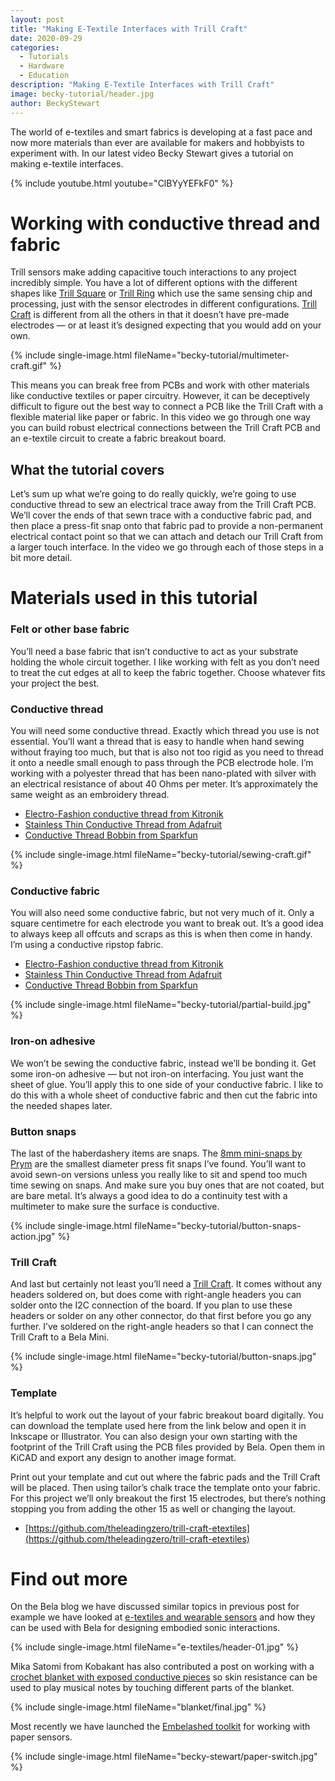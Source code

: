```yaml
---
layout: post
title: "Making E-Textile Interfaces with Trill Craft"
date: 2020-09-29
categories:
  - Tutorials
  - Hardware
  - Education
description: "Making E-Textile Interfaces with Trill Craft"
image: becky-tutorial/header.jpg
author: BeckyStewart
---
```


The world of e-textiles and smart fabrics is developing at a fast pace and now more materials than ever are available for makers and hobbyists to experiment with. In our latest video Becky Stewart gives a tutorial on making e-textile interfaces.

{% include youtube.html youtube="ClBYyYEFkF0" %}

# Working with conductive thread and fabric

Trill sensors make adding capacitive touch interactions to any project incredibly simple. You have a lot of different options with the different shapes like [Trill Square](https://shop.bela.io/collections/trill/products/trill-square) or [Trill Ring](https://shop.bela.io/collections/trill/products/trill-ring) which use the same sensing chip and processing, just with the sensor electrodes in different configurations. [Trill Craft](https://shop.bela.io/collections/trill/products/trill-craft) is different from all the others in that it doesn’t have pre-made electrodes — or at least it’s designed expecting that you would add on your own.

{% include single-image.html fileName="becky-tutorial/multimeter-craft.gif" %}

This means you can break free from PCBs and work with other materials like conductive textiles or paper circuitry. However, it can be deceptively difficult to figure out the best way to connect a PCB like the Trill Craft with a flexible material like paper or fabric. In this video we go through one way you can build robust electrical connections between the Trill Craft PCB and an e-textile circuit to create a fabric breakout board.

## What the tutorial covers

Let’s sum up what we’re going to do really quickly, we’re going to use conductive thread to sew an electrical trace away from the Trill Craft PCB. We’ll cover the ends of that sewn trace with a conductive fabric pad, and then place a press-fit snap onto that fabric pad to provide a non-permanent electrical contact point so that we can attach and detach our Trill Craft from a larger touch interface. In the video we go through each of those steps in a bit more detail.


# Materials used in this tutorial

### Felt or other base fabric

You’ll need a base fabric that isn’t conductive to act as your substrate holding the whole circuit together. I like working with felt as you don’t need to treat the cut edges at all to keep the fabric together. Choose whatever fits your project the best.

### Conductive thread

You will need some conductive thread. Exactly which thread you use is not essential. You’ll want a thread that is easy to handle when hand sewing without fraying too much, but that is also not too rigid as you need to thread it onto a needle small enough to pass through the PCB electrode hole. I’m working with a polyester thread that has been nano-plated with silver with an electrical resistance of about 40 Ohms per meter. It’s approximately the same weight as an embroidery thread.

- [Electro-Fashion conductive thread from Kitronik](https://kitronik.co.uk/collections/e-textiles-conductive-thread/products/2722-conductive-thread-50-yards-45m)
- [Stainless Thin Conductive Thread from Adafruit](https://www.adafruit.com/product/640)
- [Conductive Thread Bobbin from Sparkfun](https://www.sparkfun.com/products/13814)

{% include single-image.html fileName="becky-tutorial/sewing-craft.gif" %}

### Conductive fabric

You will also need some conductive fabric, but not very much of it. Only a square centimetre for each electrode you want to break out. It’s a good idea to always keep all offcuts and scraps as this is when then come in handy. I’m using a conductive ripstop fabric.

- [Electro-Fashion conductive thread from Kitronik](https://kitronik.co.uk/collections/e-textiles-conductive-thread/products/2722-conductive-thread-50-yards-45m)
- [Stainless Thin Conductive Thread from Adafruit](https://www.adafruit.com/product/640)
- [Conductive Thread Bobbin from Sparkfun](https://www.sparkfun.com/products/13814)

{% include single-image.html fileName="becky-tutorial/partial-build.jpg" %}

### Iron-on adhesive

We won’t be sewing the conductive fabric, instead we’ll be bonding it. Get some iron-on adhesive — but not iron-on interfacing. You just want the sheet of glue. You’ll apply this to one side of your conductive fabric. I like to do this with a whole sheet of conductive fabric and then cut the fabric into the needed shapes later.


### Button snaps

The last of the haberdashery items are snaps. The [8mm mini-snaps by Prym](https://www.prym.com/en/non-sew-press-fastener-mini-8mm-silver-coloured-390360) are the smallest diameter press fit snaps I’ve found. You’ll want to avoid sewn-on versions unless you really like to sit and spend too much time sewing on snaps. And make sure you buy ones that are not coated, but are bare metal. It’s always a good idea to do a continuity test with a multimeter to make sure the surface is conductive.

{% include single-image.html fileName="becky-tutorial/button-snaps-action.jpg" %}

### Trill Craft

And last but certainly not least you’ll need a [Trill Craft](https://shop.bela.io/products/trill-craft). It comes without any headers soldered on, but does come with right-angle headers you can solder onto the I2C connection of the board. If you plan to use these headers or solder on any other connector, do that first before you go any further. I’ve soldered on the right-angle headers so that I can connect the Trill Craft to a Bela Mini.

{% include single-image.html fileName="becky-tutorial/button-snaps.jpg" %}


### Template

It’s helpful to work out the layout of your fabric breakout board digitally. You can download the template used here from the link below and open it in Inkscape or Illustrator. You can also design your own starting with the footprint of the Trill Craft using the PCB files provided by Bela. Open them in KiCAD and export any design to another image format.

Print out your template and cut out where the fabric pads and the Trill Craft will be placed. Then using tailor’s chalk trace the template onto your fabric. For this project we’ll only breakout the first 15 electrodes, but there’s nothing stopping you from adding the other 15 as well or changing the layout.

- [https://github.com/theleadingzero/trill-craft-etextiles](https://github.com/theleadingzero/trill-craft-etextiles)


# Find out more

On the Bela blog we have discussed similar topics in previous post for example we have looked at [e-textiles and wearable sensors](https://blog.bela.io/2019/01/26/e-textiles-embodied-interaction-bela/) and how they can be used with Bela for designing embodied sonic interactions.

{% include single-image.html fileName="e-textiles/header-01.jpg" %}

Mika Satomi from Kobakant has also contributed a post on working with a [crochet blanket with exposed conductive pieces](https://blog.bela.io/2019/04/24/blanket-mika-satomi/) so skin resistance can  be used to play musical notes by touching different parts of the blanket.

{% include single-image.html fileName="blanket/final.jpg" %}

Most recently we have launched the [Embelashed toolkit](https://blog.bela.io/2020/07/31/paper-sensors-with-bela-using-embelashed/) for working with paper sensors.

{% include single-image.html fileName="becky-stewart/paper-switch.jpg" %}
